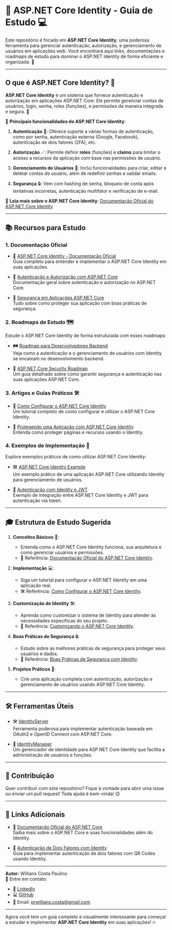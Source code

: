 
# 🔐 ASP.NET Core Identity - Guia de Estudo 💻

Este repositório é focado em **ASP.NET Core Identity**, uma poderosa ferramenta para gerenciar autenticação, autorização, e gerenciamento de usuários em aplicações web. Você encontrará aqui links, documentações e roadmaps de estudo para dominar o ASP.NET Identity de forma eficiente e organizada. 🚀

---

## O que é ASP.NET Core Identity? 🤔

**ASP.NET Core Identity** é um sistema que fornece autenticação e autorização em aplicações ASP.NET Core. Ele permite gerenciar contas de usuários, login, senha, roles (funções), e permissões de maneira integrada e segura. 💼

🔑 **Principais funcionalidades do ASP.NET Core Identity**:

1. **Autenticação** 🔐: Oferece suporte a várias formas de autenticação, como por senha, autenticação externa (Google, Facebook), autenticação de dois fatores (2FA), etc.

2. **Autorização** ✅: Permite definir **roles** (funções) e **claims** para limitar o acesso a recursos da aplicação com base nas permissões de usuário.

3. **Gerenciamento de Usuários** 👥: Inclui funcionalidades para criar, editar e deletar contas de usuário, além de redefinir senhas e validar emails.

4. **Segurança** 🔒: Vem com hashing de senha, bloqueio de conta após tentativas incorretas, autenticação multifator e verificação de e-mail.

🔗 **Leia mais sobre o ASP.NET Core Identity**: [Documentação Oficial do ASP.NET Core Identity](https://docs.microsoft.com/aspnet/core/security/authentication/identity)

---

## 📚 Recursos para Estudo

### 1. Documentação Oficial

- 📖 [ASP.NET Core Identity - Documentação Oficial](https://docs.microsoft.com/aspnet/core/security/authentication/identity)  
  Guia completo para entender e implementar o ASP.NET Core Identity em suas aplicações.

- 📜 [Autenticação e Autorização com ASP.NET Core](https://docs.microsoft.com/aspnet/core/security/authentication/)  
  Documentação geral sobre autenticação e autorização no ASP.NET Core.

- 🔐 [Segurança em Aplicações ASP.NET Core](https://docs.microsoft.com/aspnet/core/security/)  
  Tudo sobre como proteger sua aplicação com boas práticas de segurança.

### 2. Roadmaps de Estudo 🗺️

Estude o ASP.NET Core Identity de forma estruturada com esses roadmaps:

- 🛤️ [Roadmap para Desenvolvedores Backend](https://roadmap.sh/backend)  
  Veja como a autenticação e o gerenciamento de usuários com Identity se encaixam no desenvolvimento backend.

- 🔑 [ASP.NET Core Security Roadmap](https://auth0.com/docs/microsites/aspnet-core-authentication)  
  Um guia detalhado sobre como garantir segurança e autenticação nas suas aplicações ASP.NET Core.

### 3. Artigos e Guias Práticos 🛠️

- 📝 [Como Configurar o ASP.NET Core Identity](https://www.codewithmukesh.com/blog/aspnet-core-identity-tutorial/)  
  Um tutorial completo de como configurar e utilizar o ASP.NET Core Identity.

- 🔧 [Protegendo uma Aplicação com ASP.NET Core Identity](https://www.learnrazorpages.com/security/authorization/aspnet-core-identity)  
  Entenda como proteger páginas e recursos usando o Identity.

### 4. Exemplos de Implementação 📂

Explore exemplos práticos de como utilizar ASP.NET Core Identity:

- 🟦 [ASP.NET Core Identity Example](https://github.com/mmacneil/AspNetCoreIdentityExample)  
  Um exemplo prático de uma aplicação ASP.NET Core utilizando Identity para gerenciamento de usuários.

- 🔵 [Autenticação com Identity e JWT](https://github.com/cornflourblue/aspnet-core-identity-jwt-api)  
  Exemplo de integração entre ASP.NET Core Identity e JWT para autenticação via token.

---

## 🎓 Estrutura de Estudo Sugerida

1. **Conceitos Básicos** 🧠:  
   - Entenda como o ASP.NET Core Identity funciona, sua arquitetura e como gerenciar usuários e permissões.  
   - 📘 Referência: [Documentação Oficial do ASP.NET Core Identity](https://docs.microsoft.com/aspnet/core/security/authentication/identity).

2. **Implementação** 💻:  
   - Siga um tutorial para configurar o ASP.NET Identity em uma aplicação real.  
   - 🛠️ Referência: [Como Configurar o ASP.NET Core Identity](https://www.codewithmukesh.com/blog/aspnet-core-identity-tutorial/).

3. **Customização de Identity** 🛠️:  
   - Aprenda como customizar o sistema de Identity para atender às necessidades específicas do seu projeto.  
   - 📖 Referência: [Customizando o ASP.NET Core Identity](https://docs.microsoft.com/aspnet/core/security/authentication/customize-identity-model).

4. **Boas Práticas de Segurança** 🔒:  
   - Estude sobre as melhores práticas de segurança para proteger seus usuários e dados.  
   - 📖 Referência: [Boas Práticas de Segurança com Identity](https://docs.microsoft.com/aspnet/core/security/identity#best-practices).

5. **Projetos Práticos** 🚀:  
   - Crie uma aplicação completa com autenticação, autorização e gerenciamento de usuários usando ASP.NET Core Identity.

---

## 🛠️ Ferramentas Úteis

- 🛠️ [IdentityServer](https://identityserver.io/)  
  Ferramenta poderosa para implementar autenticação baseada em OAuth2 e OpenID Connect com ASP.NET Core.

- 🔧 [IdentityManager](https://github.com/IdentityManager/IdentityManager)  
  Um gerenciador de identidade para ASP.NET Core Identity que facilita a administração de usuários e funções.

---

## 🤝 Contribuição

Quer contribuir com este repositório? Fique à vontade para abrir uma issue ou enviar um pull request! Toda ajuda é bem-vinda! 😊

---

## 🔗 Links Adicionais

- 📖 [Documentação Oficial do ASP.NET Core](https://docs.microsoft.com/aspnet/core/)  
  Saiba mais sobre o ASP.NET Core e suas funcionalidades além do Identity.

- 🔐 [Autenticação de Dois Fatores com Identity](https://docs.microsoft.com/aspnet/core/security/authentication/identity-enable-qrcodes)  
  Guia para implementar autenticação de dois fatores com QR Codes usando Identity.

---

**Autor:** Willians Costa Paulino  
📧 Entre em contato:  
- 💼 [LinkedIn](https://www.linkedin.com/in/willianscostapaulino)  
- 💻 [GitHub](https://github.com/seu-usuario)  
- 📧 Email: prwillians.costa@gmail.com

---

Agora você tem um guia completo e visualmente interessante para começar a estudar e implementar **ASP.NET Core Identity** em suas aplicações! 🔥
